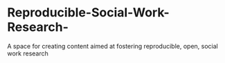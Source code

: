 # Reproducible-Social-Work-Research-
A space for creating content aimed at fostering reproducible, open, social work research
